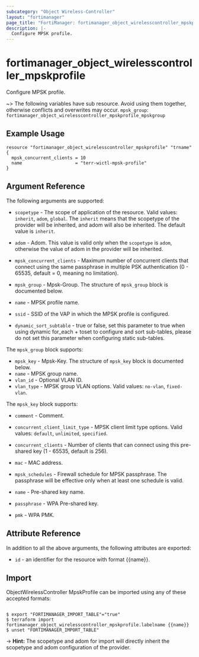 ```yaml
---
subcategory: "Object Wireless-Controller"
layout: "fortimanager"
page_title: "FortiManager: fortimanager_object_wirelesscontroller_mpskprofile"
description: |-
  Configure MPSK profile.
---
```


# fortimanager_object_wirelesscontroller_mpskprofile
Configure MPSK profile.

~> The following variables have sub resource. Avoid using them together, otherwise conflicts and overwrites may occur.
`mpsk_group`: `fortimanager_object_wirelesscontroller_mpskprofile_mpskgroup`



## Example Usage

```hcl
resource "fortimanager_object_wirelesscontroller_mpskprofile" "trname" {
  mpsk_concurrent_clients = 10
  name                    = "terr-wictl-mpsk-profile"
}
```

## Argument Reference


The following arguments are supported:

* `scopetype` - The scope of application of the resource. Valid values: `inherit`, `adom`, `global`. The `inherit` means that the scopetype of the provider will be inherited, and adom will also be inherited. The default value is `inherit`.
* `adom` - Adom. This value is valid only when the `scopetype` is `adom`, otherwise the value of adom in the provider will be inherited.

* `mpsk_concurrent_clients` - Maximum number of concurrent clients that connect using the same passphrase in multiple PSK authentication (0 - 65535, default = 0, meaning no limitation).
* `mpsk_group` - Mpsk-Group. The structure of `mpsk_group` block is documented below.
* `name` - MPSK profile name.
* `ssid` - SSID of the VAP in which the MPSK profile is configured.
* `dynamic_sort_subtable` - true or false, set this parameter to true when using dynamic for_each + toset to configure and sort sub-tables, please do not set this parameter when configuring static sub-tables.

The `mpsk_group` block supports:

* `mpsk_key` - Mpsk-Key. The structure of `mpsk_key` block is documented below.
* `name` - MPSK group name.
* `vlan_id` - Optional VLAN ID.
* `vlan_type` - MPSK group VLAN options. Valid values: `no-vlan`, `fixed-vlan`.


The `mpsk_key` block supports:

* `comment` - Comment.
* `concurrent_client_limit_type` - MPSK client limit type options. Valid values: `default`, `unlimited`, `specified`.

* `concurrent_clients` - Number of clients that can connect using this pre-shared key (1 - 65535, default is 256).
* `mac` - MAC address.
* `mpsk_schedules` - Firewall schedule for MPSK passphrase. The passphrase will be effective only when at least one schedule is valid.
* `name` - Pre-shared key name.
* `passphrase` - WPA Pre-shared key.
* `pmk` - WPA PMK.


## Attribute Reference

In addition to all the above arguments, the following attributes are exported:
* `id` - an identifier for the resource with format {{name}}.

## Import

ObjectWirelessController MpskProfile can be imported using any of these accepted formats:
```

$ export "FORTIMANAGER_IMPORT_TABLE"="true"
$ terraform import fortimanager_object_wirelesscontroller_mpskprofile.labelname {{name}}
$ unset "FORTIMANAGER_IMPORT_TABLE"
```
-> **Hint:** The scopetype and adom for import will directly inherit the scopetype and adom configuration of the provider.
